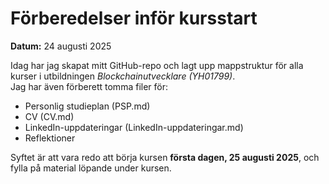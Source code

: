 # Förberedelser inför kursstart

**Datum:** 24 augusti 2025

Idag har jag skapat mitt GitHub-repo och lagt upp mappstruktur för alla kurser i utbildningen _Blockchainutvecklare (YH01799)_.  
Jag har även förberett tomma filer för:

- Personlig studieplan (PSP.md)
- CV (CV.md)
- LinkedIn-uppdateringar (LinkedIn-uppdateringar.md)
- Reflektioner

Syftet är att vara redo att börja kursen **första dagen, 25 augusti 2025**, och fylla på material löpande under kursen.

